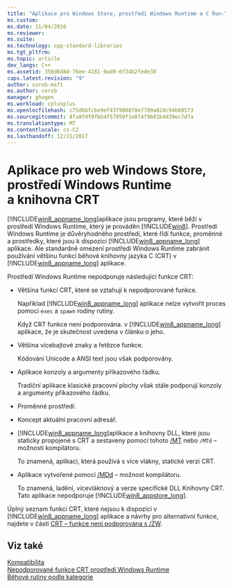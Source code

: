 ```yaml
---
title: "Aplikace pro Windows Store, prostředí Windows Runtime a C Run-Time | Microsoft Docs"
ms.custom: 
ms.date: 11/04/2016
ms.reviewer: 
ms.suite: 
ms.technology: cpp-standard-libraries
ms.tgt_pltfrm: 
ms.topic: article
dev_langs: C++
ms.assetid: 356d6d8d-76ee-4181-9ad0-6f24b2fede38
caps.latest.revision: "9"
author: corob-msft
ms.author: corob
manager: ghogen
ms.workload: cplusplus
ms.openlocfilehash: c75d66fcbe9ef437980878e7789a82dc94b68573
ms.sourcegitcommit: 8fa8fdf0fbb4f57950f1e8f4f9b81b4d39ec7d7a
ms.translationtype: MT
ms.contentlocale: cs-CZ
ms.lasthandoff: 12/21/2017
---
```

# <a name="windows-store-apps-the-windows-runtime-and-the-c-run-time"></a>Aplikace pro web Windows Store, prostředí Windows Runtime a knihovna CRT
[!INCLUDE[win8_appname_long](../build/includes/win8_appname_long_md.md)]aplikace jsou programy, které běží v prostředí Windows Runtime, který je prováděn [!INCLUDE[win8](../build/reference/includes/win8_md.md)].  Prostředí Windows Runtime je důvěryhodného prostředí, které řídí funkce, proměnné a prostředky, které jsou k dispozici [!INCLUDE[win8_appname_long](../build/includes/win8_appname_long_md.md)] aplikace. Ale standardně omezení prostředí Windows Runtime zabránit používání většinu funkcí běhové knihovny jazyka C (CRT) v [!INCLUDE[win8_appname_long](../build/includes/win8_appname_long_md.md)] aplikace.  
  
 Prostředí Windows Runtime nepodporuje následující funkce CRT:  
  
-   Většina funkcí CRT, které se vztahují k nepodporované funkce.  
  
     Například [!INCLUDE[win8_appname_long](../build/includes/win8_appname_long_md.md)] aplikace nelze vytvořit proces pomocí `exec` a `spawn` rodiny rutiny.  
  
     Když CRT funkce není podporována. v [!INCLUDE[win8_appname_long](../build/includes/win8_appname_long_md.md)] aplikace, že je skutečnost uvedena v článku o jeho.  
  
-   Většina vícebajtové znaky a řetězce funkce.  
  
     Kódování Unicode a ANSI text jsou však podporovány.  
  
-   Aplikace konzoly a argumenty příkazového řádku.  
  
     Tradiční aplikace klasické pracovní plochy však stále podporují konzoly a argumenty příkazového řádku.  
  
-   Proměnné prostředí.  
  
-   Koncept aktuální pracovní adresář.  
  
-   [!INCLUDE[win8_appname_long](../build/includes/win8_appname_long_md.md)]aplikace a knihovny DLL, které jsou staticky propojené s CRT a sestaveny pomocí tohoto [/MT](../build/reference/md-mt-ld-use-run-time-library.md) nebo `/MTd` – možnosti kompilátoru.  
  
     To znamená, aplikaci, která používá s více vlákny, statické verzi CRT.  
  
-   Aplikace vytvořené pomocí [/MDd](../build/reference/md-mt-ld-use-run-time-library.md) – možnost kompilátoru.  
  
     To znamená, ladění, vícevláknový a verze specifické DLL Knihovny CRT. Tato aplikace nepodporuje [!INCLUDE[win8_appstore_long](../build/reference/includes/win8_appstore_long_md.md)].  
  
 Úplný seznam funkcí CRT, které nejsou k dispozici v [!INCLUDE[win8_appname_long](../build/includes/win8_appname_long_md.md)] aplikace a návrhy pro alternativní funkce, najdete v části [CRT – funkce není podporována s /ZW](http://msdn.microsoft.com/library/windows/apps/jj606124.aspx).  
  
## <a name="see-also"></a>Viz také  
 [Kompatibilita](../c-runtime-library/compatibility.md)   
 [Nepodporované funkce CRT prostředí Windows Runtime](../c-runtime-library/windows-runtime-unsupported-crt-functions.md)   
 [Běhové rutiny podle kategorie](../c-runtime-library/run-time-routines-by-category.md)